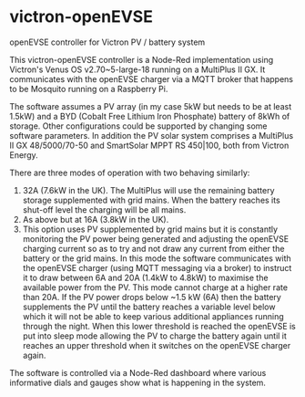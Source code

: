 # victron-openEVSE
openEVSE controller for Victron PV / battery system

This victron-openEVSE controller is a Node-Red implementation using Victron's Venus OS v2.70~5-large-18 running on a MultiPlus II GX.  It communicates with the openEVSE charger via a MQTT broker that happens to be Mosquito running on a Raspberry Pi.  

The software assumes a PV array (in my case 5kW but needs to be at least 1.5kW) and a BYD (Cobalt Free Lithium Iron Phosphate) battery of 8kWh of storage.  Other configurations could be supported by changing some software parameters.  In addition the PV solar system comprises a MultiPlus II GX 48/5000/70-50 and SmartSolar MPPT RS 450|100, both from Victron Energy.

There are three modes of operation with two behaving similarly:
1. 32A (7.6kW in the UK).  The MultiPlus will use the remaining battery storage supplemented with grid mains.  When the battery reaches its shut-off level the charging will be all mains.
2. As above but at 16A (3.8kW in the UK).
3. This option uses PV supplemented by grid mains but it is constantly monitoring the PV power being generated and adjusting the openEVSE charging current so as to try and not draw any current from either the battery or the grid mains.  In this mode the software communicates with the openEVSE charger (using MQTT messaging via a broker) to instruct it to draw between 6A and 20A (1.4kW to 4.8kW) to maximise the available power from the PV.  This mode cannot charge at a higher rate than 20A.  If the PV power drops below ~1.5 kW (6A) then the battery supplements the PV until the battery reaches a variable level below which it will not be able to keep various additional appliances running through the night.  When this lower threshold is reached the openEVSE is put into sleep mode allowing the PV to charge the battery again until it reaches an upper threshold when it switches on the openEVSE charger again.

The software is controlled via a Node-Red dashboard where various informative dials and gauges show what is happening in the system.
